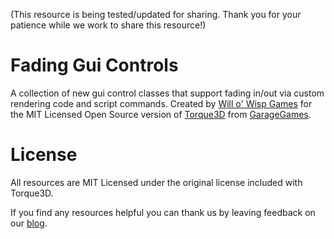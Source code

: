 
(This resource is being tested/updated for sharing. Thank you for your patience while we work to share this resource!)

# Fading Gui Controls
A collection of new gui control classes that support fading in/out via custom rendering code and script commands. Created by [Will o' Wisp Games](http://www.willowispgames.com/) for the MIT Licensed Open Source version of [Torque3D](http://www.torque3d.org/) from [GarageGames](http://www.garagegames.com/).

# License
All resources are MIT Licensed under the original license included with Torque3D. 

If you find any resources helpful you can thank us by leaving feedback on our [blog](http://www.willowispgames.com/blog/).
